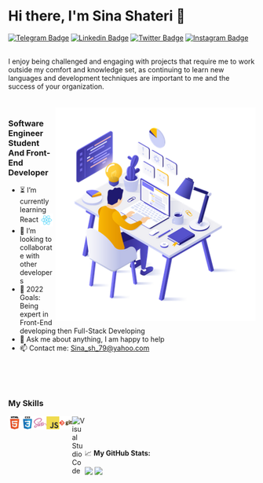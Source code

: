 # Hi there, I'm Sina Shateri 👋

[![Telegram Badge](https://img.shields.io/badge/-Telegram-0088cc?style=flat-square&logo=Telegram&logoColor=white)](https://t.me/SinaShateri)
[![Linkedin Badge](https://img.shields.io/badge/-LinkedIn-0e76a8?style=flat-square&logo=Linkedin&logoColor=white)](https://www.linkedin.com/in/sinashateri)
[![Twitter Badge](https://img.shields.io/badge/-Twitter-00acee?style=flat-square&logo=Twitter&logoColor=white)](https://twitter.com/Sina__Shateri)
[![Instagram Badge](https://img.shields.io/badge/-Instagram-e4405f?style=flat-square&logo=Instagram&logoColor=white)](https://instagram.com/Sina__Shateri/)

<!-- [![Website Badge](https://img.shields.io/badge/Website-3b5998?style=flat-square&logo=google-chrome&logoColor=white)](LINK) -->
<br>
I enjoy being challenged and engaging with projects that require me to work outside my comfort and knowledge set, as continuing to learn new languages and development techniques are important to me and the success of your organization.
<br><br><br>

<img align="right" alt="" src="img/123.png" width="408" />

### Software Engineer Student And Front-End Developer

- ⏳ I’m currently learning React <img align="center" alt="React" width="26px" src="https://raw.githubusercontent.com/github/explore/80688e429a7d4ef2fca1e82350fe8e3517d3494d/topics/react/react.png" />
- 🤝 I’m looking to collaborate with other developers
- 🎯 2022 Goals: Being expert in Front-End developing then Full-Stack Developing
- 💬 Ask me about anything, I am happy to help
- 📫 Contact me: Sina_sh_79@yahoo.com

<br><br><br>

### My Skills

<img align="left" alt="html" width="26px" src="https://raw.githubusercontent.com/github/explore/80688e429a7d4ef2fca1e82350fe8e3517d3494d/topics/html/html.png" />
<img align="left" alt="css" width="26px" src="https://raw.githubusercontent.com/github/explore/80688e429a7d4ef2fca1e82350fe8e3517d3494d/topics/css/css.png" />
<img align="left" alt="sass" width="26px" src="https://raw.githubusercontent.com/github/explore/80688e429a7d4ef2fca1e82350fe8e3517d3494d/topics/sass/sass.png" />
<img align="left" alt="javascript" width="26px" src="https://raw.githubusercontent.com/github/explore/80688e429a7d4ef2fca1e82350fe8e3517d3494d/topics/javascript/javascript.png" />
<img align="left" alt="git" width="26px" src="https://raw.githubusercontent.com/github/explore/80688e429a7d4ef2fca1e82350fe8e3517d3494d/topics/git/git.png" />
<img align="left" alt="Visual Studio Code" width="26px" src="https://th.bing.com/th/id/R.225fbbe09689a4a3219ae1e00fe2280b?rik=5bqX09pA9xFBlA&pid=ImgRaw&r=0" />

<br><br><br>

📈 **My GitHub Stats:**

<p>
  <img height="170em" src="https://github-readme-stats.vercel.app/api?username=SinaShateri&show_icons=true&hide_border=true&&count_private=true&include_all_commits=true&theme=swift " />
  <img height="170em" src="https://github-readme-stats.vercel.app/api/top-langs/?username=SinaShateri&exclude_repo=KNN-Image-Classification&show_icons=true&hide_border=true&layout=compact&langs_count=8&theme=swift "/>

</p>